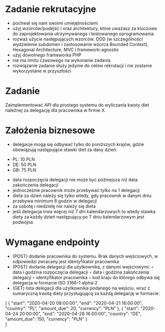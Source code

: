 # Zadanie rekrutacyjne

* pochwal się nam swoimi umiejętnościami
* użyj wzorców/podejść i oraz architektury, które uważasz za kluczowe do zaprojektowania utrzymywanego i testowanego oprogramowania
* rozważ użycie następujących wzorców: DDD (w szczególności wydzielenie subdomen i zastosowanie wzorca Bounded Context), Hexagonal Architecture, MVC i framework-agnostic
* użyj dowolnego frameworka PHP
* nie ma limitu czasowego na wykonanie zadania
* rozwiązanie zadanie służy jedynie do celów rekrutacji i nie zostanie wykorzystane w przyszłości





# Zadanie

Zaimplementować API dla prostego systemu do wyliczania kwoty diet należnej za delegację dla pracownika w firmie X.





# Założenia biznesowe

* delegacje mogą się odbywać tylko do poniższych krajów, gdzie obowiązują następujące stawki diet za dany dzień:
- PL: 10 PLN
- DE: 50 PLN
- GB: 75 PLN
* data rozpoczęcia delegacji nie może być późniejsza niż data zakończenia delegacji
* jednocześnie pracownik może przebywać tylko na 1 delegacji
* dieta za dzień należy się tylko wtedy, gdy pracownik w danym dniu przebywa minimum 8 godzin w delegacji
* za sobotę i niedzielę nie należy się dieta
* jeśli delegacja trwa więcej niż 7 dni kalendarzowych to wtedy stawka diety za każdy dzień następujący po 7 dniu kalendarzowym jest podwójna





# Wymagane endpointy

* (POST) dodanie pracownika do systemu. Brak danych wejściowych, w odpowiedzi zwracany jest identyfikator pracownika
* (POST) dodanie delegacji dla użytkownika, z danymi wejściowymi:
    ◦ data i godzina rozpoczęcia delegacji
    ◦ data i godzina zakończenia delegacji
    ◦ identyfikator pracownika
    ◦ kod kraju do którego odbywa się delegacja w formacie ISO 3166-1 alpha-2
* (GET) lista delegacji dla użytkownika podanego na wejściu, wraz z sumaryczną kwotą diety przysługującą za każdą delegację w formacie:

[
    {
        "start": "2020-04-20 08:00:00",
        "end": "2020-04-21 16:00:00",
        "country": "PL",
        "amount_due": 20,
        "currency": "PLN"
    },
    {
        "start": "2020-04-24 20:00:00",
        "end": "2020-04-28 16:00:00",
        "country": "DE",
        "amount_due": 150,
        "currency": "PLN"
    }   
]